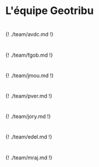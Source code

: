 # L'équipe Geotribu

#

{! ./team/avdc.md !}

#

{! ./team/fgob.md !}

#

{! ./team/jmou.md !}

#

{! ./team/pver.md !}

#

{! ./team/jory.md !}

#

{! ./team/edel.md !}

#

{! ./team/mraj.md !}
